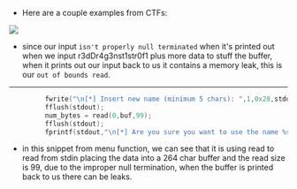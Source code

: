 - Here are a couple examples from CTFs:


![](https://i.imgur.com/pOu1CbA.png)
- since our input `isn't properly null terminated` when it's printed out when we input r3dDr4g3nst1str0f1 plus more data to stuff the buffer, when it prints out our input back to us it contains a memory leak, this is our `out of bounds read`.

---

```c
         fwrite("\n[*] Insert new name (minimum 5 chars): ",1,0x28,stdout);
         fflush(stdout);
         num_bytes = read(0,buf,99);
         fflush(stdout);
         fprintf(stdout,"\n[*] Are you sure you want to use the name %s\n(y/n): ",buf);
```
- in this snippet from menu function, we can see that it is using read to read from stdin placing the data into a 264 char buffer and the read size is 99, due to the improper null termination, when the buffer is printed back to us there can be leaks.